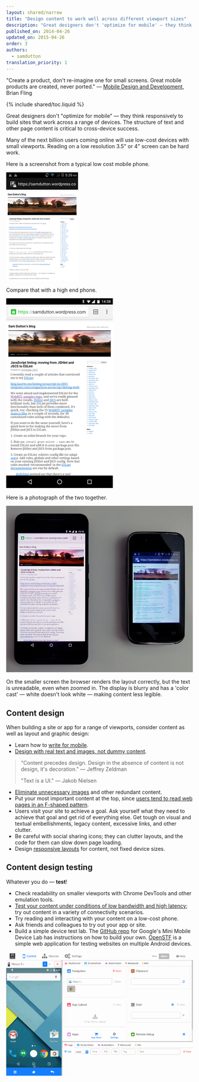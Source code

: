 ```yaml
---
layout: shared/narrow
title: "Design content to work well across different viewport sizes"
description: "Great designers don't 'optimize for mobile' — they think responsively to build sites that work across a range of devices. The structure of text and other page content is critical to cross-device success."
published_on: 2014-04-26
updated_on: 2015-04-26
order: 3
authors:
  - samdutton
translation_priority: 1
---
```


<p class="intro">"Create a product, don't re-imagine one for small screens. Great mobile products are created, never ported."
— <a href="https://goo.gl/KBAXj0">Mobile Design and Development</a>, Brian Fling</p>

{% include shared/toc.liquid %}

Great designers don't "optimize for mobile" — they think responsively to build sites that work across a range of devices. The structure of text and other page content is critical to cross-device success.

Many of the next billion users coming online will use low-cost devices with small viewports. Reading on a low resolution 3.5" or 4" screen can be hard work.

Here is a screenshot from a typical low cost mobile phone.

![image](images/screenshot-low-cost.png)

Compare that with a high end phone.

![image](images/screenshot-high-end.png)

Here is a photograph of the two together.

![Photo comparing display of blog post on high end and low-cost smartphones](images/devices-photo.jpg)

On the smaller screen the browser renders the layout correctly, but the text is unreadable, even when zoomed in. The display is blurry and has a 'color cast' — white doesn't look white — making content less legible.

## Content design

When building a site or app for a range of viewports, consider content as well as layout and graphic design:

* Learn how to [write for mobile](write.html).
* [Design with real text and images, not dummy content](http://uxmyths.com/post/718187422/myth-you-dont-need-the-content-to-design-a-website).

> "Content precedes design. Design in the absence of content is not design, it's decoration."
> — Jeffrey Zeldman
>
> "Text is a UI."
> — Jakob Nielsen

* [Eliminate unnecessary images](redundant.html) and other redundant content.
* Put your most important content at the top, since [users tend to read web pages in an F-shaped pattern](https://www.nngroup.com/articles/f-shaped-pattern-reading-web-content/).
* Users visit your site to achieve a goal. Ask yourself what they need to achieve that goal and get rid of everything else. Get tough on visual and textual embellishments, legacy content, excessive links, and other clutter.
* Be careful with social sharing icons; they can clutter layouts, and the code for them can slow down page loading.
* Design [responsive layouts](https://developers.google.com/web/fundamentals/design-and-ui/responsive/?hl=en) for content, not fixed device sizes.

## Content design testing

Whatever you do — **test**!

* Check readability on smaller viewports with Chrome DevTools and other emulation tools.
* [Test your content under conditions of low bandwidth and high latency](); try out content in a variety of connectivity scenarios.
* Try reading and interacting with your content on a low-cost phone.
* Ask friends and colleagues to try out your app or site.
* Build a simple device test lab. The [GitHub repo](https://github.com/GoogleChrome/MiniMobileDeviceLab) for Google's Mini Mobile Device Lab has instructions on how to build your own. [OpenSTF](https://github.com/openstf/stf) is a simple web application for testing websites on multiple Android devices.

[![OpenSTF interface](images/stf.png)](https://github.com/openstf/stf)
